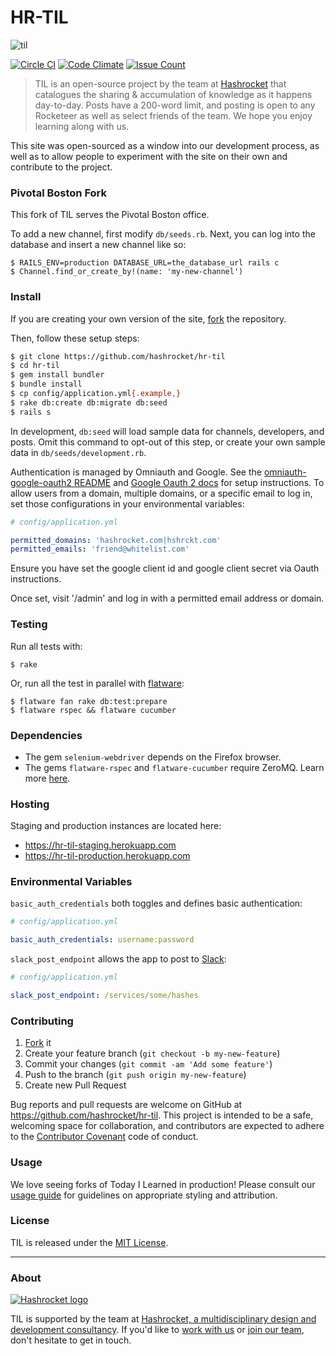# HR-TIL

![til](https://raw.githubusercontent.com/hashrocket/hr-til/master/app/assets/images/banner.png)

[![Circle CI](https://circleci.com/gh/hashrocket/hr-til.svg?style=svg)](https://circleci.com/gh/hashrocket/hr-til) [![Code Climate](https://codeclimate.com/github/hashrocket/hr-til/badges/gpa.svg)](https://codeclimate.com/github/hashrocket/hr-til) [![Issue Count](https://codeclimate.com/github/hashrocket/hr-til/badges/issue_count.svg)](https://codeclimate.com/github/hashrocket/hr-til)

> TIL is an open-source project by the team at
> [Hashrocket](https://hashrocket.com/) that catalogues the sharing &
> accumulation of knowledge as it happens day-to-day. Posts have a 200-word
> limit, and posting is open to any Rocketeer as well as select friends of the
> team. We hope you enjoy learning along with us.

This site was open-sourced as a window into our development process, as well as
to allow people to experiment with the site on their own and contribute to the
project.

### Pivotal Boston Fork

This fork of TIL serves the Pivotal Boston office.

To add a new channel, first modify `db/seeds.rb`. Next, you can log into the database and insert a new channel like so:

```
$ RAILS_ENV=production DATABASE_URL=the_database_url rails c
$ Channel.find_or_create_by!(name: 'my-new-channel')
```

### Install

If you are creating your own version of the site,
[fork](https://help.github.com/articles/fork-a-repo/) the repository.

Then, follow these setup steps:

```sh
$ git clone https://github.com/hashrocket/hr-til
$ cd hr-til
$ gem install bundler
$ bundle install
$ cp config/application.yml{.example,}
$ rake db:create db:migrate db:seed
$ rails s
```

In development, `db:seed` will load sample data for channels, developers, and
posts. Omit this command to opt-out of this step, or create your own sample
data in `db/seeds/development.rb`.

Authentication is managed by Omniauth and Google. See the
[omniauth-google-oauth2
README](https://github.com/zquestz/omniauth-google-oauth2/blob/master/README.md)
and [Google Oauth 2
docs](https://developers.google.com/identity/protocols/OAuth2WebServer) for
setup instructions. To allow users from a domain, multiple domains, or a
specific email to log in, set those configurations in your environmental
variables:

```yml
# config/application.yml

permitted_domains: 'hashrocket.com|hshrckt.com'
permitted_emails: 'friend@whitelist.com'
```
Ensure you have set the google client id and google client secret via Oauth instructions.

Once set, visit '/admin' and log in with a permitted email address or domain.

### Testing

Run all tests with:

```
$ rake
```

Or, run all the test in parallel with [flatware](https://github.com/briandunn/flatware):

```
$ flatware fan rake db:test:prepare
$ flatware rspec && flatware cucumber
```

### Dependencies

- The gem `selenium-webdriver` depends on the Firefox browser.
- The gems `flatware-rspec` and `flatware-cucumber` require ZeroMQ. Learn more
[here](https://github.com/briandunn/flatware).

### Hosting

Staging and production instances are located here:

* https://hr-til-staging.herokuapp.com
* https://hr-til-production.herokuapp.com

### Environmental Variables

`basic_auth_credentials` both toggles and defines basic authentication:

```yml
# config/application.yml

basic_auth_credentials: username:password
```

`slack_post_endpoint` allows the app to post to [Slack](https://slack.com/):

```yml
# config/application.yml

slack_post_endpoint: /services/some/hashes
```

### Contributing

1. [Fork](https://help.github.com/articles/fork-a-repo/) it
2. Create your feature branch (`git checkout -b my-new-feature`)
3. Commit your changes (`git commit -am 'Add some feature'`)
4. Push to the branch (`git push origin my-new-feature`)
5. Create new Pull Request

Bug reports and pull requests are welcome on GitHub at
https://github.com/hashrocket/hr-til. This project is intended to be a safe,
welcoming space for collaboration, and contributors are expected to adhere to
the [Contributor Covenant](http://contributor-covenant.org) code of conduct.

### Usage

We love seeing forks of Today I Learned in production! Please consult our
[usage guide](/USAGE.md) for guidelines on appropriate styling and attribution.

### License

TIL is released under the [MIT License](http://www.opensource.org/licenses/MIT).

---

### About

[![Hashrocket logo](https://hashrocket.com/hashrocket_logo.svg)](https://hashrocket.com)

TIL is supported by the team at [Hashrocket, a
multidisciplinary design and development consultancy](https://hashrocket.com). If you'd like to [work with
us](https://hashrocket.com/contact-us/hire-us) or [join our
team](https://hashrocket.com/contact-us/jobs), don't hesitate to get in touch.

